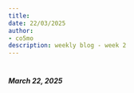 ```yaml
---
title:
date: 22/03/2025
author:
- co5mo
description: weekly blog - week 2
---
```

#

##### March 22, 2025

